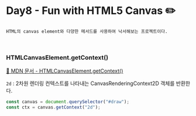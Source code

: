 # Day8 - Fun with HTML5 Canvas ✏️

```
HTML의 canvas element와 다양한 메서드를 사용하여 낙서해보는 프로젝트이다.
```

<br>

### HTMLCanvasElement.getContext()

[🔗 MDN 문서 - HTMLCanvasElement.getContext()](https://developer.mozilla.org/ko/docs/Web/API/HTMLCanvasElement/getContext)

`2d` : 2차원 렌더링 컨텍스트를 나타내는 CanvasRenderingContext2D 객체를 반환한다.

```javascript
const canvas = document.querySelector("#draw");
const ctx = canvas.getContext("2d");
```
